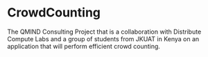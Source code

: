 # CrowdCounting
The QMIND Consulting Project that is a collaboration with Distribute Compute Labs and a group of students from JKUAT in Kenya on an application that will perform efficient crowd counting.
